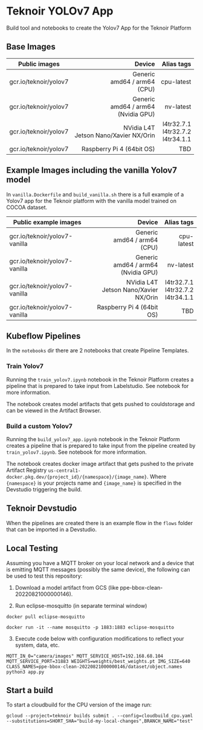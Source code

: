 # Teknoir YOLOv7 App

Build tool and notebooks to create the Yolov7 App for the Teknoir Platform

## Base Images
| Public images         |                                     Device |                               Alias tags |
|-----------------------|-------------------------------------------:|-----------------------------------------:|
| gcr.io/teknoir/yolov7 |        Generic<br/>amd64 / arm64<br/>(CPU) |                               cpu-latest |
| gcr.io/teknoir/yolov7 | Generic<br/>amd64 / arm64<br/>(Nvidia GPU) |                                nv-latest |
| gcr.io/teknoir/yolov7 |  NVidia L4T<br/>Jetson Nano/Xavier NX/Orin | l4tr32.7.1<br/>l4tr32.7.2<br/>l4tr34.1.1 |
| gcr.io/teknoir/yolov7 |                  Raspberry Pi 4 (64bit OS) |                                      TBD |

## Example Images including the vanilla Yolov7 model
In `vanilla.Dockerfile` and `build_vanilla.sh` there is a full example of a Yolov7 app for the Teknoir platform with the
vanilla model trained on COCOA dataset.

| Public example images         |                                     Device |                               Alias tags |
|-------------------------------|-------------------------------------------:|-----------------------------------------:|
| gcr.io/teknoir/yolov7-vanilla |        Generic<br/>amd64 / arm64<br/>(CPU) |                               cpu-latest |
| gcr.io/teknoir/yolov7-vanilla | Generic<br/>amd64 / arm64<br/>(Nvidia GPU) |                                nv-latest |
| gcr.io/teknoir/yolov7-vanilla |  NVidia L4T<br/>Jetson Nano/Xavier NX/Orin | l4tr32.7.1<br/>l4tr32.7.2<br/>l4tr34.1.1 |
| gcr.io/teknoir/yolov7-vanilla |                  Raspberry Pi 4 (64bit OS) |                                      TBD |

## Kubeflow Pipelines
In the `notebooks` dir there are 2 notebooks that create Pipeline Templates.

### Train Yolov7
Running the `train_yolov7.ipynb` notebook in the Teknoir Platform creates a pipeline that is prepared to take input from Labelstudio. See notebook for more information.

The notebook creates model artifacts that gets pushed to couldstorage and can be viewed in the Artifact Browser.

### Build a custom Yolov7
Running the `build_yolov7_app.ipynb` notebook in the Teknoir Platform creates a pipeline that is prepared to take input from the pipeline created by `train_yolov7.ipynb`. See notebook for more information. 

The notebook creates docker image artifact that gets pushed to the private Artifact Registry `us-central1-docker.pkg.dev/{project_id}/{namespace}/{image_name}`.
Where `{namespace}` is your projects name and `{image_name}` is specified in the Devstudio triggering the build.

## Teknoir Devstudio
When the pipelines are created there is an example flow in the `flows` folder that can be imported in a Devstudio.

## Local Testing

Assuming you have a MQTT broker on your local network and a device that is emitting MQTT messages (possibly the same device), the following can be used to test this repository:

1. Download a model artifact from GCS (like ppe-bbox-clean-20220821000000146).

2. Run eclipse-mosquitto (in separate terminal window)

`docker pull eclipse-mosquitto`

`docker run -it --name mosquitto -p 1883:1883 eclipse-mosquitto`

3. Execute code below with configuration modifications to reflect your system, data, etc. 

`MQTT_IN_0="camera/images" MQTT_SERVICE_HOST=192.168.68.104 MQTT_SERVICE_PORT=31883 WEIGHTS=weights/best_weights.pt IMG_SIZE=640 CLASS_NAMES=ppe-bbox-clean-20220821000000146/dataset/object.names python3 app.py`

## Start a build

To start a cloudbuild for the CPU version of the image run:
```
gcloud --project=teknoir builds submit . --config=cloudbuild_cpu.yaml --substitutions=SHORT_SHA="build-my-local-changes",BRANCH_NAME="test"
```

###
